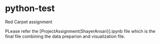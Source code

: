 # python-test
Red Carpet assignment

PLease refer the [ProjectAssignment(ShayerAnsari)].ipynb file which is the final file combining the data preparion and visualization file.
